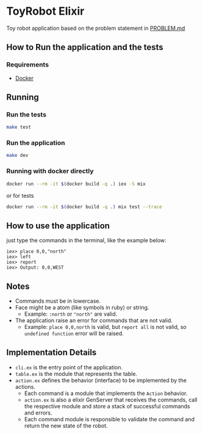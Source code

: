 # ToyRobot Elixir

Toy robot application based on the problem statement in [PROBLEM.md](PROBLEM.md)

## How to Run the application and the tests

### Requirements

- [Docker](https://docs.docker.com/install/linux/docker-ce/ubuntu/)

## Running

### Run the tests

```sh
make test
```

### Run the application

```sh
make dev
```

### Running with docker directly

```sh
docker run --rm -it $(docker build -q .) iex -S mix
```

or for tests

```sh
docker run --rm -it $(docker build -q .) mix test --trace
```

## How to use the application

just type the commands in the terminal, like the example below:

```plain
iex> place 0,0,"north"
iex> left
iex> report
iex> Output: 0,0,WEST
```

## Notes

- Commands must be in lowercase.
- Face might be a atom (like symbols in ruby) or string.
  - Example: `:north` or `"north"` are valid.
- The application raise an error for commands that are not valid.
  - Example: `place 0,0,north` is valid, but `report all` is not valid, so `undefined function` error will be raised.

## Implementation Details

- `cli.ex` is the entry point of the application.
- `table.ex` is the module that represents the table.
- `action.ex` defines the behavior (interface) to be implemented by the actions.
  - Each command is a module that implements the `Action` behavior.
  - `action.ex` is also a elixir GenServer that receives the commands, call the respective module and store a stack of successful commands and errors.
  - Each command module is responsible to validate the command and return the new state of the robot.
